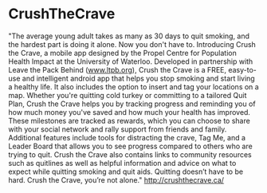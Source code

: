 # CrushTheCrave 
"The average young adult takes as many as 30 days to quit smoking, and the hardest part is doing it alone. Now you don't have to. 
Introducing Crush the Crave, a mobile app designed by the Propel Centre for Population Health Impact at the University of Waterloo. 
Developed in partnership with Leave the Pack Behind (www.ltpb.org), Crush the Crave is a FREE, easy-to-use and intelligent android 
app that helps you stop smoking and start living a healthy life. It also includes the option to insert and tag your locations on a map. 
Whether you're quitting cold turkey or committing to a tailored Quit Plan, Crush the Crave helps you by tracking progress and 
reminding you of how much money you've saved and how much your health has improved. These milestones are tracked as rewards, which 
you can choose to share with your social network and rally support from friends and family. Additional features include tools for
distracting the crave, Tag Me, and a Leader Board that allows you to see progress compared to others who are trying to quit. 
Crush the Crave also contains links to community resources such as quitlines as well as helpful information and advice on what to 
expect while quitting smoking and quit aids. Quitting doesn’t have to be hard. Crush the Crave, you’re not alone."
http://crushthecrave.ca/
